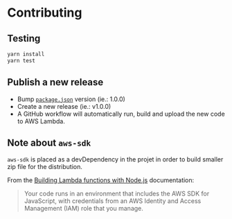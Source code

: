 # Contributing

## Testing

```bash
yarn install
yarn test
```

## Publish a new release

- Bump [`package.json`](./package.json) version (ie.: 1.0.0)
- Create a new release (ie.: v1.0.0)
- A GitHub workflow will automatically run, build and upload the new code to AWS Lambda.

## Note about `aws-sdk`

`aws-sdk` is placed as a devDependency in the projet in order to build smaller zip file for the distribution.

From the [Building Lambda functions with Node.js](https://docs.aws.amazon.com/lambda/latest/dg/lambda-nodejs.html) documentation:

> Your code runs in an environment that includes the AWS SDK for JavaScript, with credentials from an AWS Identity and Access Management (IAM) role that you manage.
